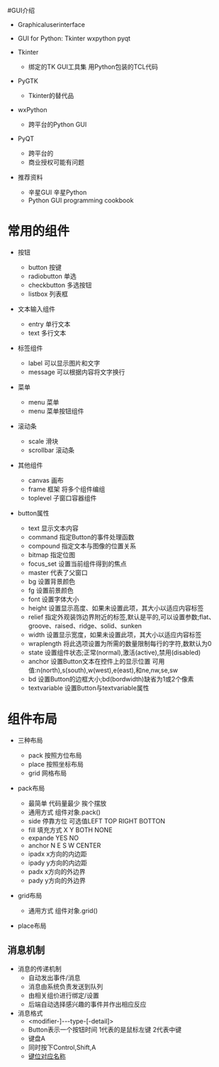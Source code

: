 #GUI介绍
- Graphicaluserinterface
- GUI for Python: Tkinter wxpython pyqt
- Tkinter
    - 绑定的TK GUI工具集 用Python包装的TCL代码
- PyGTK
    - Tkinter的替代品
- wxPython
    - 跨平台的Python GUI
- PyQT
    - 跨平台的
    - 商业授权可能有问题      
    
- 推荐资料
    - 辛星GUI     辛星Python
    - Python GUI programming cookbook
    
# 常用的组件
- 按钮
    - button      按键
    - radiobutton  单选
    - checkbutton  多选按钮
    - listbox      列表框
    
- 文本输入组件
    - entry      单行文本
    - text       多行文本
    
- 标签组件
    - label      可以显示图片和文字
    - message    可以根据内容将文字换行
    
- 菜单
    - menu       菜单
    - menu       菜单按钮组件
    
- 滚动条
    - scale      滑块
    - scrollbar  滚动条
    
- 其他组件
    - canvas   画布
    - frame    框架 将多个组件编组
    - toplevel 子窗口容器组件    
                                                          
- button属性
    - text 显示文本内容
    - command 指定Button的事件处理函数
    - compound 指定文本与图像的位置关系
    - bitmap 指定位图
    - focus_set 设置当前组件得到的焦点
    - master 代表了父窗口
    - bg 设置背景颜色
    - fg 设置前景颜色
    - font 设置字体大小
    - height 设置显示高度、如果未设置此项，其大小以适应内容标签
    - relief  指定外观装饰边界附近的标签,默认是平的,可以设置参数;flat、groove、raised、ridge、solid、sunken
    - width  设置显示宽度，如果未设置此项，其大小以适应内容标签
    - wraplength  将此选项设置为所需的数量限制每行的字符,数默认为0
    - state  设置组件状态;正常(normal),激活(active),禁用(disabled)
    - anchor 设置Button文本在控件上的显示位置 可用值:n(north),s(south),w(west),e(east),和ne,nw,se,sw
    - bd     设置Button的边框大小;bd(bordwidth)缺省为1或2个像素
    - textvariable  设置Button与textvariable属性
    
# 组件布局
- 三种布局
    - pack   按照方位布局
    - place  按照坐标布局
    - grid   网格布局
    
- pack布局
    - 最简单 代码量最少 挨个摆放
    - 通用方式   组件对象.pack()
    - side   停靠方位  可选值LEFT TOP RIGHT BOTTON
    - fill   填充方式  X Y BOTH NONE
    - expande YES NO
    - anchor  N E S W CENTER
    - ipadx  x方向的内边距
    - ipady  y方向的内边距
    - padx  x方向的外边界
    - pady  y方向的外边界
    
- grid布局
    - 通用方式   组件对象.grid()
- place布局

## 消息机制
- 消息的传递机制
    - 自动发出事件/消息
    - 消息由系统负责发送到队列
    - 由相关组价进行绑定/设置
    - 后端自动选择感兴趣的事件并作出相应反应
- 消息格式
    - <modifier-]---type-[-detail]>
    - <Button-1> Button表示一个按钮时间 1代表的是鼠标左键 2代表中键
    - <KeyPress-A>  键盘A
    - <Control-Shift-KeyPress-A> 同时按下Control,Shift,A
    - [键位对应名称](https://infohost.nmt.edu/tcc/help/pubs/tkinter/web/key-names.html)       
    